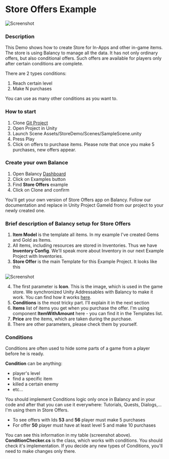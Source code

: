 # Store Offers Example

![Screenshot](../../img/example_store_offers2.png) 

### Description

This Demo shows how to create Store for In-Apps and other in-game items. The store is using Balancy to manage all the data. It has not only ordinary offers, but also conditional offers. Such offers are available for players only after certain conditions are complete.

There are 2 types conditions:

1. Reach certain level
2. Make N purchases

You can use as many other conditions as you want to.


### How to start

1. Clone [Git Project](https://github.com/pavelbalancy/Example-Store)
2. Open Project in Unity
3. Launch Scene Assets/StoreDemo/Scenes/SampleScene.unity
4. Press Play
5. Click on offers to purchase items. Please note that once you make 5 purchases, new offers appear.

### Create your own Balance

1. Open Balancy [Dashboard](https://balancy.dev/dashboard)
2. Click on Examples button
3. Find **Store Offers** example
4. Click on Clone and confirm

You'll get your own version of Store Offers app on Balancy. 
Follow our documentation and replace in Unity Project GameId from our project to your newly created one.


### Brief description of Balancy setup for Store Offers

1. **Item Model** is the template all items. In my example I've created Gems and Gold as Items.
2. All items, including resources are stored in Inventories. Thus we have **Inventory Config**. We'll speak more about Inventory in our next Example Project with Inventories.
3. **Store Offer** is the main Template for this Example Project. It looks like this

![Screenshot](../../img/example_store_offers.png) 

4. The first parameter is **Icon**. This is the image, which is used in the game store. We synchronized Unity Addressables with Balancy to make it work. You can find how it works [here](/data_editor/advanced/assets). 
5. **Conditions** is the most tricky part. I'll explain it in the next section
6. **Items** list of items you get when you purchase the offer. I'm using component **ItemWithAmount** here - you can find it in the Templates list.
7. **Price** are the items, which are taken during the purchase.
8. There are other parameters, please check them by yourself.
 
 
### Conditions

Conditions are often used to hide some parts of a game from a player before he is ready. 

**Condition** can be anything:

* player's level
* find a specific item
* killed a certain enemy
* etc...

You should implement Conditions logic only once in Balancy and in your code and after that you can use it everywhere: Tutorials, Quests, Dialogs,... I'm using them in Store Offers.

* To see offers with Ids **53** and **56** player must make 5 purchases
* For offer **50** player must have at least level 5 and make 10 purchases

You can see this information in my table (screenshot above).
**ConditionChecker.cs** is the class, which works with conditions. You should check it's implementation. If you decide any new types of Conditions, you'll need to make changes only there.
